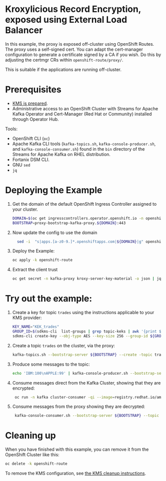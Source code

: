 # Kroxylicious Record Encryption, exposed using External Load Balancer

In this example, the proxy is exposed off-cluster using OpenShift Routes.  The proxy uses a self-signed cert.  You
can adapt the cert-manager configuration to generate a certificate signed by a CA if you wish. Do this by adjusting the
certmgr CRs within `openshift-route/proxy/`.

This is suitable if the applications are running off-cluster. 

# Prerequisites

* [KMS is prepared](../PREPARE_KMS.md).
* Administrative access to an OpenShift Cluster with Streams for Apache Kafka Operator and Cert-Manager (Red Hat or Community) installed through Operator Hub.

Tools:

* OpenShift CLI (`oc`)
* Apache Kafka CLI tools (`kafka-topics.sh`, `kafka-console-producer.sh`, and `kafka-console-consumer.sh`) found in the `bin` directory of the Streams for Apache Kafka on RHEL distribution.
* Fortanix DSM CLI.
* GNU `sed`
* `jq`

# Deploying the Example

1. Get the domain of the default OpenShift Ingress Controller assigned to your cluster.
   ```sh
   DOMAIN=$(oc get ingresscontrollers.operator.openshift.io -n openshift-ingress-operator default  --template='{{.spec.domain}}')
   BOOTSTRAP=proxy-bootstrap-kafka-proxy.${DOMAIN}:443
   ```
2. Now update the config to use the domain
   ```sh
     sed -i  "s|apps.[a-z0-9.]*.openshiftapps.com|${DOMAIN}|g" openshift-route/proxy/proxy-config.yaml openshift-route/proxy/server-certificate.yaml
   ```
3. Deploy the Example:
   ```sh
   oc apply -k openshift-route
   ```
5. Extract the client trust
   ```sh
   oc get secret -n kafka-proxy kroxy-server-key-material -o json | jq -r ".data.\"tls.crt\" | @base64d" > client.pem
   ```

# Try out the example:

1. Create a key for topic `trades` using the instructions applicable to your KMS provider:
   
   ```sh
   KEY_NAME="KEK_trades"
   GROUP_ID=$(sdkms-cli  list-groups | grep topic-keks | awk '{print $1}')
   sdkms-cli create-key --obj-type AES --key-size 256 --group-id ${GROUP_ID} --name ${KEY_NAME} --key-ops ENCRYPT,DECRYPT,APPMANAGEABLE
   ```

2. Create a topic `trades` on the cluster, via the proxy:
   ```sh
   kafka-topics.sh --bootstrap-server ${BOOTSTRAP} --create -topic trades  --command-config openshift-route/client.properties
   ```
3. Produce some messages to the topic:
   ```sh
   echo 'IBM:100\nAPPLE:99' | kafka-console-producer.sh --bootstrap-server ${BOOTSTRAP} --topic trades --producer.config openshift-route/client.properties
   ```
4. Consume messages direct from the Kafka Cluster, showing that they are encrypted:
   ```sh
    oc run -n kafka cluster-consumer -qi --image=registry.redhat.io/amq-streams/kafka-38-rhel9:2.8.0 --rm=true --restart=Never -- ./bin/kafka-console-consumer.sh  --bootstrap-server my-cluster-kafka-bootstrap:9092 --topic trades --from-beginning --timeout-ms 10000
   ```
5. Consume messages from the proxy showing they are decrypted:
   ```sh
    kafka-console-consumer.sh --bootstrap-server ${BOOTSTRAP} --topic trades --from-beginning --timeout-ms 10000 --consumer.config openshift-route/client.properties
   ```   

# Cleaning up

When you have finished with this example, you can remove it from the OpenShift Cluster like this:

```sh
oc delete -k openshift-route
```

To remove the KMS configuration, see [the KMS cleanup instructions](../PREPARE_KMS.md#cleaning-up).

